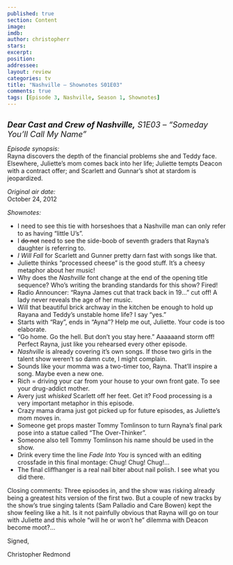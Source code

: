 ```yaml
---
published: true
section: Content
image: 
imdb: 
author: christopherr 
stars: 
excerpt: 
position: 
addressee: 
layout: review
categories: tv
title: "Nashville — Shownotes S01E03"
comments: true
tags: [Episode 3, Nashville, Season 1, Shownotes]
---
```

<div><p><span class="full-image-block ssNonEditable"><span><a href="/content/2012/10/25/nashville-shownotes-s01e03.html"><img src="http://static.squarespace.com/static/5005f6bcc4aa41161b33e89e/5329cf1fe4b07c068ebf74de/5329cf1fe4b07c068ebf76e2/1351197796087/Nashville%20S01E03.jpg" alt="" /></a></span></span></p>
<p><span style="font-size:130%;"><strong><em>Dear Cast and Crew of Nashville,</em></strong><em> S1E03 &ndash; &ldquo;Someday You&rsquo;ll Call My Name&rdquo;</em></span></p>
<p><em>Episode synopsis:</em><br />Rayna discovers the depth of the financial problems she and Teddy face. Elsewhere, Juliette&#8217;s mom comes back into her life; Juliette tempts Deacon with a contract offer; and Scarlett and Gunnar&#8217;s shot at stardom is jeopardized.</p>
<p><em>Original air date:</em><br />October 24, 2012</p>
<p><em>Shownotes:</em></p>
<ul>
<li>I need to see this tie with horseshoes that a Nashville man can only refer to as having &ldquo;little U&rsquo;s&rdquo;. </li>
<li>I <span style="text-decoration:line-through;">do not</span> need to see the side-boob of seventh graders that Rayna&rsquo;s daughter is referring to.</li>
<li><em>I Will Fall </em>for Scarlett and Gunner pretty darn fast with songs like that.</li>
<li>Juliette thinks &ldquo;processed cheese&rdquo; is the good stuff. It&rsquo;s a cheesy metaphor about her music!</li>
<li>Why does the <em>Nashville</em> font change at the end of the opening title sequence? Who&rsquo;s writing the branding standards for this show? Fired!</li>
<li>Radio Announcer: &ldquo;Rayna James cut that track back in 19&hellip;&rdquo; cut off! A lady never reveals the age of her music.</li>
<li>Will that beautiful brick archway in the kitchen be enough to hold up Rayana and Teddy&rsquo;s unstable home life? I say &ldquo;yes.&rdquo;&nbsp; </li>
<li>Starts with &ldquo;Ray&rdquo;, ends in &ldquo;Ayna&rdquo;? Help me out, Juliette. Your code is too elaborate.</li>
<li>&ldquo;Go home. Go the hell. But don&rsquo;t you stay here.&rdquo; Aaaaaand storm off!&nbsp; Perfect Rayna, just like you rehearsed every other episode. </li>
<li><em>Nashville</em> is already covering it&rsquo;s own songs. If those two girls in the talent show weren&rsquo;t so damn cute, I might complain.</li>
<li>Sounds like your momma was a two-timer too, Rayna. That&rsquo;ll inspire a song. Maybe even a new one.</li>
<li>Rich = driving your car from your house to your own front gate. To see your drug-addict mother.</li>
<li>Avery just <em>whisked</em> Scarlett off her feet. Get it? Food processing is a very important metaphor in this episode. </li>
<li>Crazy mama drama just got picked up for future episodes, as Juliette&rsquo;s mom moves in. </li>
<li>Someone get props master Tommy Tomlinson to turn Rayna&rsquo;s final park pose into a statue called &ldquo;The Over-Thinker&rdquo;.</li>
<li>Someone also tell Tommy Tomlinson his name should be used in the show.</li>
<li>Drink every time the line <em>Fade Into You</em> is synced with an editing crossfade in this final montage: Chug! Chug! Chug!&#8230;</li>
<li>The final cliffhanger is a real nail biter about nail polish. I see what you did there.</li>
</ul>
<p>Closing comments: Three episodes in, and the show was risking already being a greatest hits version of the first two. But a couple of new tracks by the show&rsquo;s true singing talents (Sam Palladio and Care Bowen) kept the show feeling like a hit. Is it not painfully obvious that Rayna will go on tour with Juliette and this whole &ldquo;will he or won&rsquo;t he&rdquo; dilemma with Deacon become moot?&#8230;</p>
<p>Signed,</p>
<p>Christopher Redmond</p></div>
